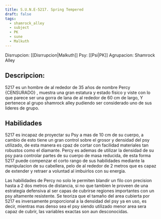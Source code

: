 ```yaml
---
title: S.U.N.E-5217. Spring Tempered
draft: false
tags:
  - shamrock_alley
  - subject
  - PK
  - sune
  - Malkuth
---
```

Disrrupcion: [[Disrrupcion|Malkuth]]
Psy: [[Psi|PK]]
Agrupacion: Shamrock Alley

## Descripcion:
5217 es un hombre de al rededor de 35 años de nombre Percy {CENSURADO} , muestra una gran estatura y estado fisico y viste con lo que parece ser una gorra de lana de al rededor de 60 cm de largo, Y pertenece al grupo shamrock alley pudiendo ser considerado uno de sus lideres de grupo.

## Habilidades
5217 es incapaz de proyectar su Psy a mas de 10 cm de su cuerpo, a cambio de esto tiene un gran control sobre el grosor y densidad del psy utilizado, de esta manera es cpaz de cortar con facilidad materiales tan robustos como el diamante.
Percy es ademas de utilizar la densidad de su psy para controlar partes de su cuerpo de masa reducida, de esta forma 5217 puede compenzar el corto rango de sus habilidades mediante la manipulacion de su cabellera, pelo de al rededor de 2 metros que es capaz de extender y retraer a voluntad al imbuirlos con su energia.

Las habilidades de Percy no solo le permiten blandir un filo con precision hasta a 2 dos metros de distancia, si no que tambien le proveen de una estrategia defensiva al ser capas de cubrirse regiones importantes con un psy altamente resistente.
Se teoriza que el tamaño del area cubierta por 5217 es inversamente proporcional a la densidad del psy ya en uso, es decir, mientras mas denso sea el psy siendo utilizado menor area sera capaz de cubrir, las variables exactas son aun desconocidas.